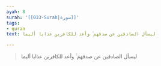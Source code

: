 ```yaml
---
ayah: 8
surah: '[[033-Surah|سورة]]'
tags:
- quran
text: ليسأل الصادقين عن صدقهم ۚ وأعد للكافرين عذابا أليما

---
```

> ليسأل الصادقين عن صدقهم ۚ وأعد للكافرين عذابا أليما
